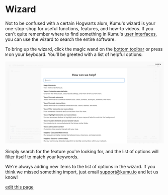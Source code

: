# Wizard

Not to be confused with a certain Hogwarts alum, Kumu's wizard is your one-stop-shop for useful functions, features, and how-to videos. If you can't quite remember where to find something in Kumu's [user interfaces](/overview/user-interfaces.html), you can use the wizard to search the entire software.

To bring up the wizard, click the magic wand <i class="fa fa-magic"></i> on the [bottom toolbar](/overview/map-editor.html#bottom-toolbar) or press `W` on your keyboard. You'll be greeted with a list of helpful options:

![wizard modal](/images/wizard.png)

Simply search for the feature you're looking for, and the list of options will filter itself to match your keywords.

We're always adding new items to the list of options in the wizard. If you think we missed something import, just email [support@kumu.io](mailto:support@kumu.io) and let us know!

<span class="edit-link"><a href="https://github.com/kumu/docs/blob/master/guides/wizard.md" target="_blank"><i class="fa fa-github"></i> edit this page</a></span>
